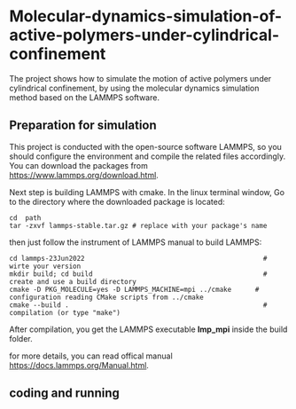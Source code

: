 # Molecular-dynamics-simulation-of-active-polymers-under-cylindrical-confinement
The project shows how to simulate the motion of active polymers under cylindrical confinement, by using the molecular dynamics simulation method based on the LAMMPS software. 
## Preparation for simulation
This project is conducted with the open-source software LAMMPS, so you should configure the environment and compile the related files accordingly. You can download the packages from <https://www.lammps.org/download.html>. 

Next step is building LAMMPS with cmake. In the linux terminal window, Go to the directory where the downloaded package is located:
```
cd  path
tar -zxvf lammps-stable.tar.gz # replace with your package's name
```
then just follow the instrument of LAMMPS manual to build LAMMPS:
```
cd lammps-23Jun2022                                             # wirte your version
mkdir build; cd build                                           # create and use a build directory
cmake -D PKG_MOLECULE=yes -D LAMMPS_MACHINE=mpi ../cmake      # configuration reading CMake scripts from ../cmake
cmake --build .                                                 # compilation (or type "make")
```
After compilation, you get the LAMMPS executable **lmp_mpi** inside the build folder.

for more details, you can read offical manual <https://docs.lammps.org/Manual.html>.
## coding and running

